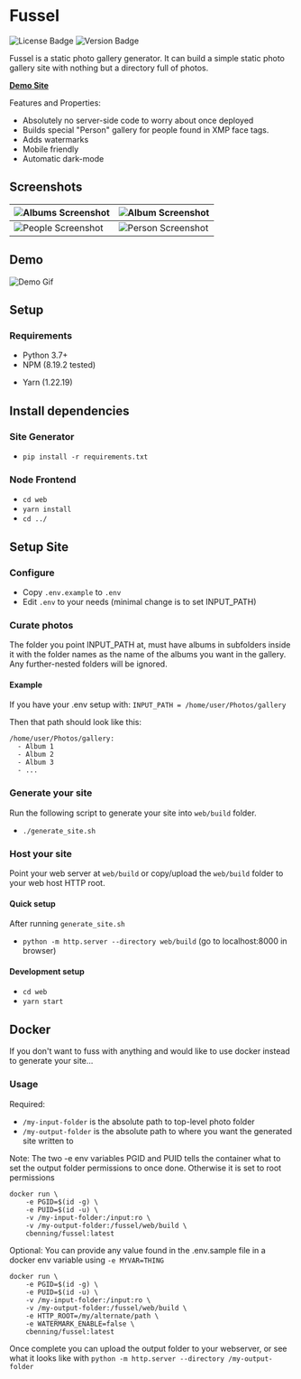 # Fussel

![License Badge](https://img.shields.io/github/license/cbenning/fussel)
![Version Badge](https://img.shields.io/github/v/release/cbenning/fussel)

Fussel is a static photo gallery generator. It can build a simple static photo gallery site
with nothing but a directory full of photos. 

**[Demo Site](https://benninger.ca/fussel-demo/)**

Features and Properties:
 - Absolutely no server-side code to worry about once deployed
 - Builds special "Person" gallery for people found in XMP face tags.
 - Adds watermarks
 - Mobile friendly
 - Automatic dark-mode

## Screenshots
| ![Albums Screenshot](https://user-images.githubusercontent.com/153700/81897761-1e904780-956c-11ea-9450-fbdb286b95fc.png?raw=true "Albums Screenshot") | ![Album Screenshot](https://user-images.githubusercontent.com/153700/81897716-120bef00-956c-11ea-9204-b8e90ffb24f8.png?raw=true "Album Screenshot") |  
|---|---|
| ![People Screenshot](https://user-images.githubusercontent.com/153700/81897685-fef91f00-956b-11ea-8df6-9c23fad83bb2.png?raw=true "People Screenshot") | ![Person Screenshot](https://user-images.githubusercontent.com/153700/81897698-091b1d80-956c-11ea-9acb-6195d9673407.png?raw=true "PersonScreenshot") | 

## Demo
![Demo Gif](https://user-images.githubusercontent.com/153700/81898094-d58cc300-956c-11ea-90eb-f8ce5561f63d.gif?raw=true "Modal Screenshot")

## Setup

### Requirements

 - Python 3.7+
 - NPM (8.19.2 tested)
 + Yarn (1.22.19)

## Install dependencies

### Site Generator
 - `pip install -r requirements.txt`
 
### Node Frontend
 - `cd web`
 - `yarn install`
 - `cd ../`
 
## Setup Site

### Configure

 - Copy `.env.example` to `.env`
 - Edit `.env` to your needs (minimal change is to set INPUT_PATH)

### Curate photos
The folder you point INPUT_PATH at, must have albums in subfolders inside it with the folder names as the name of the albums you want in the gallery. Any further-nested folders will be ignored.

#### Example

If you have your .env setup with:
`INPUT_PATH = /home/user/Photos/gallery`

Then that path should look like this:
```
/home/user/Photos/gallery:
  - Album 1
  - Album 2
  - Album 3
  - ...
```


### Generate your site
Run the following script to generate your site into `web/build` folder.
 - `./generate_site.sh`
 
### Host your site

Point your web server at `web/build` or copy/upload the `web/build` folder to your web host HTTP root.

#### Quick setup

After running `generate_site.sh`

 - `python -m http.server --directory web/build` (go to localhost:8000 in browser)

#### Development setup

 - `cd web`
 - `yarn start`
 
## Docker

If you don't want to fuss with anything and would like to use docker instead to generate your site...

### Usage

Required:
 * `/my-input-folder` is the absolute path to top-level photo folder
 * `/my-output-folder` is the absolute path to where you want the generated site written to

Note: 
 The two -e env variables PGID and PUID tells the container what to set the output folder permissions to
 once done. Otherwise it is set to root permissions

```
docker run \
    -e PGID=$(id -g) \
    -e PUID=$(id -u) \
    -v /my-input-folder:/input:ro \
    -v /my-output-folder:/fussel/web/build \
	cbenning/fussel:latest
```

Optional:
 You can provide any value found in the .env.sample file in a docker env variable using `-e MYVAR=THING`

```
docker run \
    -e PGID=$(id -g) \
    -e PUID=$(id -u) \
    -v /my-input-folder:/input:ro \
    -v /my-output-folder:/fussel/web/build \
    -e HTTP_ROOT=/my/alternate/path \
    -e WATERMARK_ENABLE=false \
    cbenning/fussel:latest
```

Once complete you can upload the output folder to your webserver, or see what it looks like with
`python -m http.server --directory /my-output-folder`


